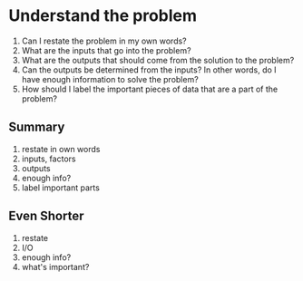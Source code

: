 # Understand the problem

1. Can I restate the problem in my own words?
2. What are the inputs that go into the problem?
3. What are the outputs that should come from the solution to the problem?
4. Can the outputs be determined from the inputs? In other words, do I have enough information to solve the problem?
5. How should I label the important pieces of data that are a part of the problem?

## Summary

1. restate in own words
2. inputs, factors
3. outputs
4. enough info?
5. label important parts

## Even Shorter

1. restate
2. I/O
3. enough info?
4. what's important?
